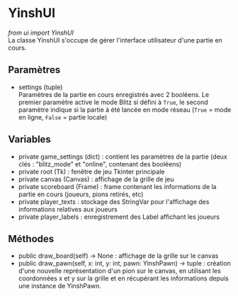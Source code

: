 # YinshUI
*from ui import YinshUI*<br>
La classe YinshUI s'occupe de gérer l'interface utilisateur d'une partie en cours.
## Paramètres
- settings (tuple)<br>
  Paramètres de la partie en cours enregistrés avec 2 booléens. Le premier paramètre active le mode Blitz si défini à `True`, le second paramètre indique si la partie à été lancée en mode réseau (`True` = mode en ligne, `False` = partie locale)
## Variables
- private game_settings (dict) : contient les paramètres de la partie (deux clés : "blitz_mode" et "online", contenant des booléens)
- private root (Tk) : fenêtre de jeu Tkinter principale
- private canvas (Canvas) : affichage de la grille de jeu
- private scoreboard (Frame) : frame contenant les informations de la partie en cours (joueurs, pions retirés, etc)
- private player_texts : stockage des StringVar pour l'affichage des informations relatives aux joueurs
- private player_labels : enregistrement des Label affichant les joueurs
## Méthodes
- public draw_board(self) -> None : affichage de la grille sur le canvas
- public draw_pawn(self, x: int, y: int, pawn: YinshPawn) -> tuple : création d'une nouvelle représentation d'un pion sur le canvas, en utilisant les coordonnées x et y sur la grille et en récupérant les informations depuis une instance de YinshPawn.